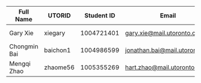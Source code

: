 | Full Name    | UTORID   | Student ID | Email                         | Best Way to Contact         | Discord Username  |
| ---------    | -------  | ---------- | -------------------------     | -------------------         | ----------------- |
| Gary Xie     | xiegary  | 1004721401 | gary.xie@mail.utoronto.ca     | 289-255-2411                | Lux Nocturna#0135 |
| Chongmin Bai | baichon1 | 1004986599 | jonathan.bai@mail.utoronto.ca | jonathanbai0317@outlook.com | JBai#1833         |
| Mengqi Zhao  | zhaome56 | 1005355269 | hart.zhao@mail.utoronto.ca    | through discord             | Meng#9696         |
